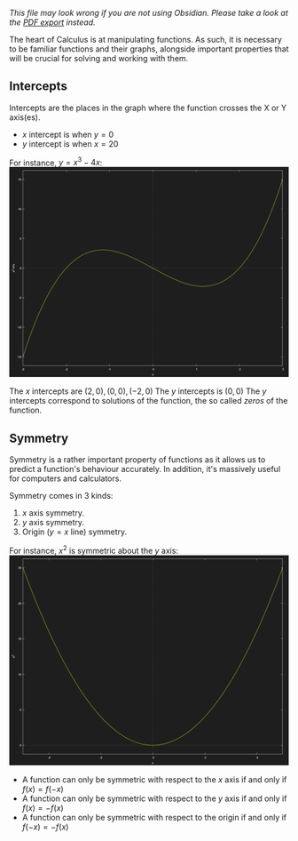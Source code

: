 *This file may look wrong if you are not using Obsidian. Please take a look at the [PDF export](../../PDF_Exports/Calculus%20Chapter%20P.1.pdf) instead.*

The heart of Calculus is at manipulating functions. As such, it is necessary to be familiar functions and their graphs, alongside important properties that will be crucial for solving and working with them.


## Intercepts

Intercepts are the places in the graph where the function crosses the X or Y axis(es).
- $x$ intercept is when $y = 0$
- $y$ intercept is when $x  = 20$

For instance, $y = x^3 - 4x$:
![](../Images/cubic_x3-4x.png)

The $x$ intercepts are ${(2,0), (0,0), (-2,0)}$
The $y$ intercepts is $(0,0)$
The $y$ intercepts correspond to solutions of the function, the so called *zeros* of the function.


## Symmetry

Symmetry is a rather important property of functions as it allows us to predict a function's behaviour accurately. In addition, it's massively useful for computers and calculators.

Symmetry comes in 3 kinds:
1. $x$ axis symmetry.
2. $y$ axis symmetry.
3. Origin ($y = x$ line) symmetry.

For instance, $x^2$ is symmetric about the $y$ axis:
![](../Images/parabola_x2.png)

- A function can only be symmetric with respect to the $x$ axis if and only if $f(x) = f(-x)$
- A function can only be symmetric with respect to the $y$ axis if and only if $f(x) = -f(x)$
- A function can only be symmetric with respect to the origin if and only if $f(-x) = -f(x)$


